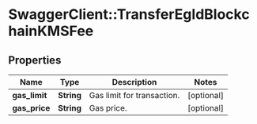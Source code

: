 # SwaggerClient::TransferEgldBlockchainKMSFee

## Properties
Name | Type | Description | Notes
------------ | ------------- | ------------- | -------------
**gas_limit** | **String** | Gas limit for transaction. | [optional] 
**gas_price** | **String** | Gas price. | [optional] 

